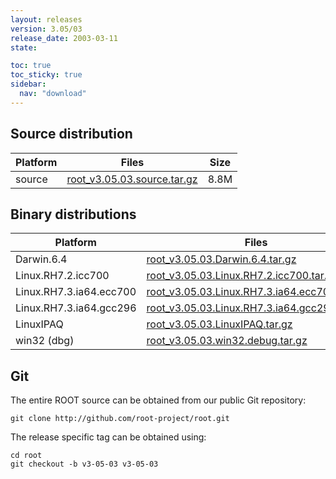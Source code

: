 ```yaml
---
layout: releases
version: 3.05/03
release_date: 2003-03-11
state:

toc: true
toc_sticky: true
sidebar:
  nav: "download"
---
```



## Source distribution

| Platform       | Files | Size |
|-----------|-------|-----|
| source | [root_v3.05.03.source.tar.gz](https://root.cern.ch/download/root_v3.05.03.source.tar.gz) | 8.8M |


## Binary distributions

| Platform       | Files | Size |
|-----------|-------|-----|
| Darwin.6.4 | [root_v3.05.03.Darwin.6.4.tar.gz](https://root.cern.ch/download/root_v3.05.03.Darwin.6.4.tar.gz) |  23M |
| Linux.RH7.2.icc700 | [root_v3.05.03.Linux.RH7.2.icc700.tar.gz](https://root.cern.ch/download/root_v3.05.03.Linux.RH7.2.icc700.tar.gz) |  20M |
| Linux.RH7.3.ia64.ecc700 | [root_v3.05.03.Linux.RH7.3.ia64.ecc700.tar.gz](https://root.cern.ch/download/root_v3.05.03.Linux.RH7.3.ia64.ecc700.tar.gz) |  30M |
| Linux.RH7.3.ia64.gcc296 | [root_v3.05.03.Linux.RH7.3.ia64.gcc296.tar.gz](https://root.cern.ch/download/root_v3.05.03.Linux.RH7.3.ia64.gcc296.tar.gz) |  15M |
| LinuxIPAQ | [root_v3.05.03.LinuxIPAQ.tar.gz](https://root.cern.ch/download/root_v3.05.03.LinuxIPAQ.tar.gz) |  11M |
| win32 (dbg) | [root_v3.05.03.win32.debug.tar.gz](https://root.cern.ch/download/root_v3.05.03.win32.debug.tar.gz) |  26M |


## Git
The entire ROOT source can be obtained from our public Git repository:

~~~
git clone http://github.com/root-project/root.git
~~~
The release specific tag can be obtained using:
~~~
cd root
git checkout -b v3-05-03 v3-05-03
~~~

